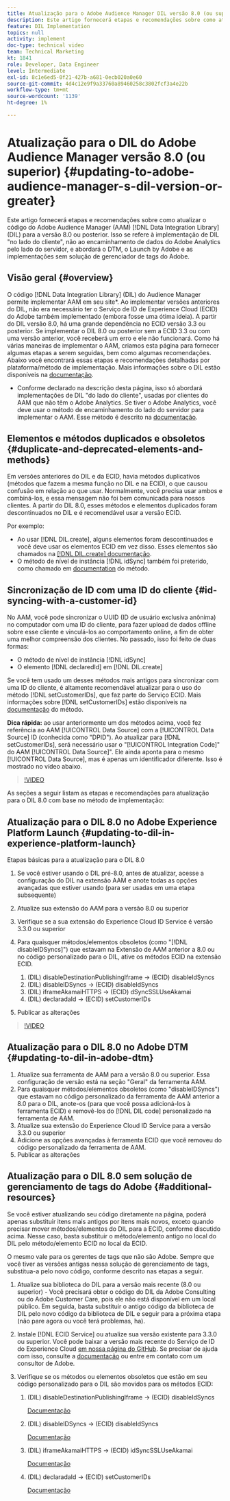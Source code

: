 ```yaml
---
title: Atualização para o Adobe Audience Manager DIL versão 8.0 (ou superior)
description: Este artigo fornecerá etapas e recomendações sobre como atualizar o código de Data Integration Library (DIL) do Adobe Audience Manager (AAM) para a versão 8.0 ou posterior. Isso se refere à implementação de DIL "no lado do cliente", não ao encaminhamento de dados do Adobe Analytics pelo lado do servidor, e abordará o DTM, o Launch by Adobe e as implementações sem solução de gerenciador de tags do Adobe.
feature: DIL Implementation
topics: null
activity: implement
doc-type: technical video
team: Technical Marketing
kt: 1841
role: Developer, Data Engineer
level: Intermediate
exl-id: 8c1e6ed5-0f21-427b-a681-0ecb020a0e60
source-git-commit: 4d4c12e9f9a33760a89460258c3802fcf3a4e22b
workflow-type: tm+mt
source-wordcount: '1139'
ht-degree: 1%

---
```


# Atualização para o DIL do Adobe Audience Manager versão 8.0 (ou superior) {#updating-to-adobe-audience-manager-s-dil-version-or-greater}

Este artigo fornecerá etapas e recomendações sobre como atualizar o código do Adobe Audience Manager (AAM) [!DNL Data Integration Library] (DIL) para a versão 8.0 ou posterior. Isso se refere à implementação de DIL &quot;no lado do cliente&quot;, não ao encaminhamento de dados do Adobe Analytics pelo lado do servidor, e abordará o DTM, o Launch by Adobe e as implementações sem solução de gerenciador de tags do Adobe.

## Visão geral {#overview}

O código [!DNL Data Integration Library] (DIL) do Audience Manager permite implementar AAM em seu site*. Ao implementar versões anteriores do DIL, não era necessário ter o Serviço de ID de Experience Cloud (ECID) do Adobe também implementado (embora fosse uma ótima ideia). A partir do DIL versão 8.0, há uma grande dependência no ECID versão 3.3 ou posterior. Se implementar o DIL 8.0 ou posterior sem a ECID 3.3 ou com uma versão anterior, você receberá um erro e ele não funcionará. Como há várias maneiras de implementar o AAM, criamos esta página para fornecer algumas etapas a serem seguidas, bem como algumas recomendações. Abaixo você encontrará essas etapas e recomendações detalhadas por plataforma/método de implementação. Mais informações sobre o DIL estão disponíveis na [documentação](https://experienceleague.adobe.com/docs/audience-manager/user-guide/dil-api/dil-overview.html?lang=en).

* Conforme declarado na descrição desta página, isso só abordará implementações de DIL &quot;do lado do cliente&quot;, usadas por clientes do AAM que não têm o Adobe Analytics. Se tiver o Adobe Analytics, você deve usar o método de encaminhamento do lado do servidor para implementar o AAM. Esse método é descrito na [documentação](https://experienceleague.adobe.com/docs/analytics/admin/admin-tools/server-side-forwarding/ssf.html).

## Elementos e métodos duplicados e obsoletos {#duplicate-and-deprecated-elements-and-methods}

Em versões anteriores do DIL e da ECID, havia métodos duplicativos (métodos que fazem a mesma função no DIL e na ECID), o que causou confusão em relação ao que usar. Normalmente, você precisa usar ambos e combiná-los, e essa mensagem não foi bem comunicada para nossos clientes. A partir do DIL 8.0, esses métodos e elementos duplicados foram descontinuados no DIL e é recomendável usar a versão ECID.

Por exemplo:

* Ao usar [!DNL DIL.create], alguns elementos foram descontinuados e você deve usar os elementos ECID em vez disso. Esses elementos são chamados na [[!DNL DIL.create] documentação](https://experienceleague.adobe.com/docs/audience-manager/user-guide/dil-api/class-level-dil-methods/dil-create.html).
* O método de nível de instância [!DNL idSync] também foi preterido, como chamado em [documentation](https://experienceleague.adobe.com/docs/audience-manager/user-guide/dil-api/dil-instance-methods.html) do método.

## Sincronização de ID com uma ID do cliente {#id-syncing-with-a-customer-id}

No AAM, você pode sincronizar o UUID (ID de usuário exclusiva anônima) no computador com uma ID do cliente, para fazer upload de dados offline sobre esse cliente e vinculá-los ao comportamento online, a fim de obter uma melhor compreensão dos clientes. No passado, isso foi feito de duas formas:

* O método de nível de instância [!DNL idSync]
* O elemento [!DNL declaredId] em [!DNL DIL.create]

Se você tem usado um desses métodos mais antigos para sincronizar com uma ID do cliente, é altamente recomendável atualizar para o uso do método [!DNL setCustomerIDs], que faz parte do Serviço ECID. Mais informações sobre [!DNL setCustomerIDs] estão disponíveis na [documentação](https://experienceleague.adobe.com/docs/id-service/using/id-service-api/methods/setcustomerids.html) do método.

**Dica rápida:** ao usar anteriormente um dos métodos acima, você fez referência ao AAM  [!UICONTROL Data Source] com a  [!UICONTROL Data Source] ID (conhecida como &quot;DPID&quot;). Ao atualizar para [!DNL setCustomerIDs], será necessário usar o &quot;[!UICONTROL Integration Code]&quot; do AAM [!UICONTROL Data Source]&quot;. Ele ainda aponta para o mesmo [!UICONTROL Data Source], mas é apenas um identificador diferente. Isso é mostrado no vídeo abaixo.

>[!VIDEO](https://video.tv.adobe.com/v/23873/?quality=12)

As seções a seguir listam as etapas e recomendações para atualização para o DIL 8.0 com base no método de implementação:

## Atualização para o DIL 8.0 no Adobe Experience Platform Launch {#updating-to-dil-in-experience-platform-launch}

Etapas básicas para a atualização para o DIL 8.0

1. Se você estiver usando o DIL pré-8.0, antes de atualizar, acesse a configuração do DIL na extensão AAM e anote todas as opções avançadas que estiver usando (para ser usadas em uma etapa subsequente)
1. Atualize sua extensão do AAM para a versão 8.0 ou superior
1. Verifique se a sua extensão do Experience Cloud ID Service é versão 3.3.0 ou superior
1. Para quaisquer métodos/elementos obsoletos (como &quot;[!DNL disableIDSyncs]&quot;) que estavam na Extensão de AAM anterior a 8.0 ou no código personalizado para o DIL, ative os métodos ECID na extensão ECID.

   1. (DIL) disableDestinationPublishingIframe -> (ECID) disableIdSyncs
   1. (DIL) disableIDSyncs -> (ECID) disableIdSyncs
   1. (DIL) iframeAkamaiHTTPS -> (ECID) dSyncSSLUseAkamai
   1. (DIL) declaradaId -> (ECID) setCustomerIDs

1. Publicar as alterações

>[!VIDEO](https://video.tv.adobe.com/v/23874/?quality=12)

## Atualização para o DIL 8.0 no Adobe DTM {#updating-to-dil-in-adobe-dtm}

1. Atualize sua ferramenta de AAM para a versão 8.0 ou superior. Essa configuração de versão está na seção &quot;Geral&quot; da ferramenta AAM.
1. Para quaisquer métodos/elementos obsoletos (como &quot;disableIDSyncs&quot;) que estavam no código personalizado da ferramenta de AAM anterior a 8.0 para o DIL, anote-os (para que você possa adicioná-los à ferramenta ECID) e removê-los do [!DNL DIL code] personalizado na ferramenta de AAM.
1. Atualize sua extensão do Experience Cloud ID Service para a versão 3.3.0 ou superior
1. Adicione as opções avançadas à ferramenta ECID que você removeu do código personalizado da ferramenta de AAM.
1. Publicar as alterações

## Atualização para o DIL 8.0 sem solução de gerenciamento de tags do Adobe {#additional-resources}

Se você estiver atualizando seu código diretamente na página, poderá apenas substituir itens mais antigos por itens mais novos, exceto quando precisar mover métodos/elementos do DIL para a ECID, conforme discutido acima. Nesse caso, basta substituir o método/elemento antigo no local do DIL pelo método/elemento ECID no local da ECID.

O mesmo vale para os gerentes de tags que não são Adobe. Sempre que você tiver as versões antigas nessa solução de gerenciamento de tags, substitua-a pelo novo código, conforme descrito nas etapas a seguir.

1. Atualize sua biblioteca do DIL para a versão mais recente (8.0 ou superior) - Você precisará obter o código do DIL da Adobe Consulting ou do Adobe Customer Care, pois ele não está disponível em um local público. Em seguida, basta substituir o antigo código da biblioteca de DIL pelo novo código da biblioteca de DIL e seguir para a próxima etapa (não pare agora ou você terá problemas, ha).
1. Instale [!DNL ECID Service] ou atualize sua versão existente para 3.3.0 ou superior. Você pode baixar a versão mais recente do Serviço de ID do Experience Cloud [em nossa página do GitHub](https://github.com/Adobe-Marketing-Cloud/id-service/releases). Se precisar de ajuda com isso, consulte a [documentação](https://experienceleague.adobe.com/docs/id-service/using/home.html) ou entre em contato com um consultor de Adobe.

1. Verifique se os métodos ou elementos obsoletos que estão em seu código personalizado para o DIL são movidos para os métodos ECID:

   1. (DIL) disableDestinationPublishingIframe -> (ECID) disableIdSyncs

      [Documentação](https://experienceleague.adobe.com/docs/id-service/using/id-service-api/configurations/disableidsync.html)

   1. (DIL) disableIDSyncs -> (ECID) disableIdSyncs

      [Documentação](https://experienceleague.adobe.com/docs/id-service/using/id-service-api/configurations/disableidsync.html)

   1. (DIL) iframeAkamaiHTTPS -> (ECID) idSyncSSLUseAkamai

      [Documentação](https://experienceleague.adobe.com/docs/audience-manager/user-guide/dil-api/class-level-dil-methods/dil-create.html)

   1. (DIL) declaradaId -> (ECID) setCustomerIDs

      [Documentação](https://experienceleague.adobe.com/docs/id-service/using/id-service-api/methods/setcustomerids.html)

